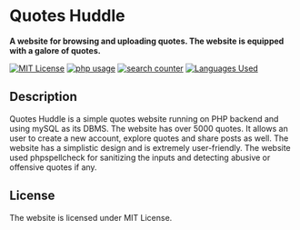# Quotes Huddle

**A website for browsing and uploading quotes. The website is equipped with a galore of quotes.**


[![MIT License][license-image]][license-url]
[![php usage][php-img]][repo-url]
[![search counter][search_counter_img]][repo-url]
[![Languages Used][lang-img]][repo-url]

## Description
Quotes Huddle is a simple quotes website running on PHP backend and using mySQL as its DBMS. The website has over 5000 quotes. It allows an user to create a new account, explore quotes and share posts as well. The website has a simplistic design and is extremely user-friendly.
The website used phpspellcheck for sanitizing the inputs and detecting abusive or offensive quotes if any.

## License
The website is licensed under MIT License.


<!-- Markdown link & img dfn's -->
[license-image]:https://img.shields.io/github/license/fork52/QUOTES-HUDDLE
[license-url]:https://github.com/fork52/QUOTES-HUDDLE/blob/master/LICENSE.txt
[repo-url]:https://github.com/fork52/QUOTES-HUDDLE
[php-img]:https://img.shields.io/github/languages/top/fork52/QUOTES-HUDDLE
[search_counter_img]:https://img.shields.io/github/search/fork52/QUOTES-HUDDLE/Quotes?color=yellow
[lang-img]:https://img.shields.io/github/languages/count/fork52/QUOTES-HUDDLE?color=Orange&label=Languages

